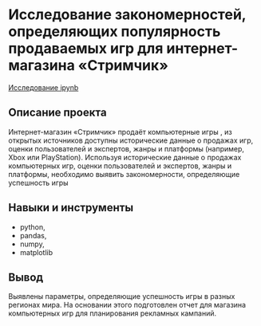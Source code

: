 # Исследование закономерностей, определяющих популярность продаваемых игр для интернет-магазина «Стримчик»
[Исследование ipynb](https://github.com/Cellport/Portfolio/blob/main/Исследование%20закономерностей%20успешности%20игр/Исследование%20закономерностей%20успешности%20игр.ipynb)
## Описание проекта
Интернет-магазин «Стримчик» продаёт компьютерные игры , из открытых источников доступны исторические данные о продажах игр, оценки пользователей и экспертов, жанры и платформы (например, Xbox или PlayStation). Используя исторические данные о продажах компьютерных игр, оценки пользователей и экспертов, жанры и платформы, необходимо выявить закономерности, определяющие успешность игры 
## Навыки и инструменты
- python,
- pandas,
- numpy,
- matplotlib
## Вывод
Выявлены параметры, определяющие успешность игры в разных регионах мира. На основании этого подготовлен отчет для магазина компьютерных игр для планирования рекламных кампаний.

